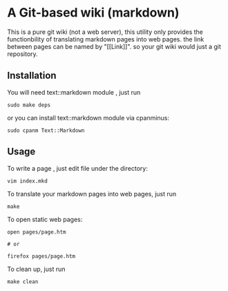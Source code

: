 
# A Git-based wiki (markdown)

This is a pure git wiki (not a web server), this utility only provides the functionbility
of translating markdown pages into web pages. the link between pages can be
named by "[[Link]]". so your git wiki would just a git repository.

## Installation

You will need text::markdown module , just run 

    sudo make deps

or you can install text::markdown module via cpanminus:

    sudo cpanm Text::Markdown

## Usage


To write a page , just edit file under the directory:

    vim index.mkd

To translate your markdown pages into web pages, just run 

    make 

To open static web pages:

    open pages/page.htm

    # or
    
    firefox pages/page.htm

To clean up, just run

    make clean


